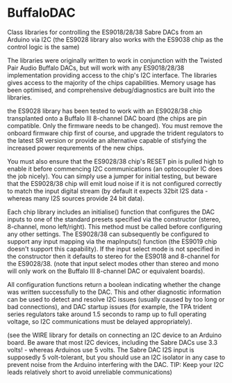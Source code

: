 # BuffaloDAC
Class libraries for controlling the ES9018/28/38 Sabre DACs from an Arduino via I2C (the ES9028 library also works with the ES9038 chip as the control logic is the same)

The libraries were originally written to work in conjunction with the Twisted Pair Audio Buffalo DACs, but will work with any ES9018/28/38 implementation providing access to the chip's I2C interface. The libraries gives access to the majority of the chips capabilities. Memory usage has been optimised, and comprehensive debug/diagnostics are built into the libraries.

the ES9028 library has been tested to work with an ES9028/38 chip transplanted onto a Buffalo III 8-channel DAC board (the chips are pin compatible. Only the firmware needs to be changed). You must remove the onboard firmware chip first of course, and upgrade the trident regulators to the latest SR version or provide an alternative capable of stisfying the increased power requrements of the new chips. 

You must also ensure that the ES9028/38 chip's RESET pin is pulled high to enable it before commencing I2C communications (an optocoupler IC does the job nicely). You can simply use a jumper for initial testing, but beware that the ES9028/38 chip will emit loud noise if it is not configured correctly to match the input digital stream (by default it expects 32bit I2S data - whereas many I2S sources provide 24 bit data). 

Each chip library includes an initialise() function that configures the DAC inputs to one of the standard presets specified via the constructor (stereo, 8-channel, mono left/right). This method must be called before configuring any other settings. The ES9028/38 can subsequently be configured to support any input mapping via the mapInputs() function (the ES9019 chip doesn't support this capability). If the input select mode is not specified in the constructor then it defaults to stereo for the ES9018 and 8-channel for the ES9028/38. (note that input select modes other than stereo and mono will only work on the Buffalo III 8-channel DAC or equivalent boards).

All configuration functions return a boolean indicating whether the change was written successfully to the DAC. This and other diagnostic information can be used to detect and resolve I2C issues (usually caused by too long or bad connections), and DAC startup issues (for example, the TPA trident series regulators take around 1.5 seconds to ramp up to full operating voltage, so I2C communications must be delayed appropriately).

(see the WIRE library for details on connecting an I2C device to an Arduino board. Be aware that most I2C devices, including the Sabre DACs use 3.3 volts! - whereas Arduinos use 5 volts. The Sabre DAC I2S input is supposedly 5 volt-tolerant, but you should use an I2C isolator in any case to prevent noise from the Arduino interfering with the DAC. TIP: Keep your I2C leads relatively short to avoid unreliable communications)
